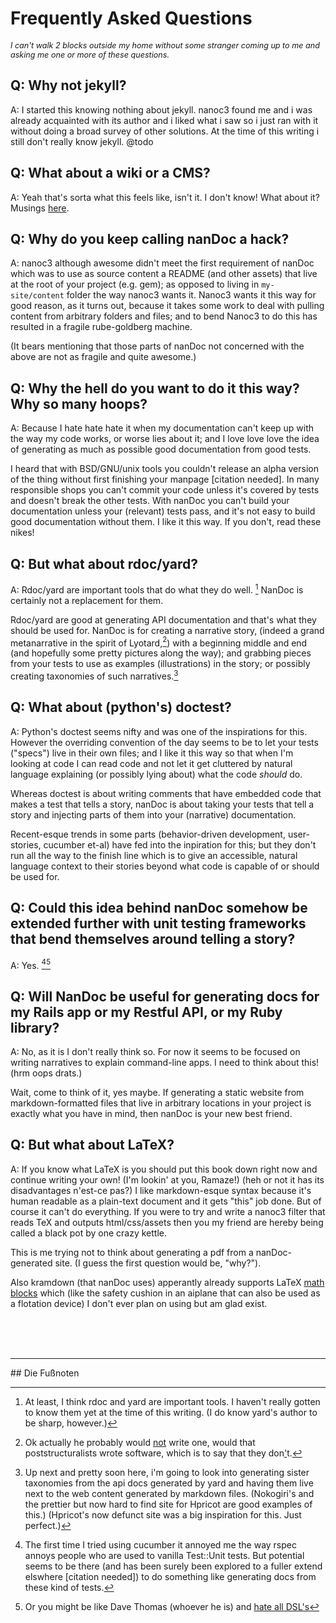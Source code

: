 # Frequently Asked Questions
<span style='font-size: 0.9em'><em>I can't walk 2 blocks outside my home without some stranger coming up to me and asking me one or more of these questions.</em></span>

## Q: Why not jekyll?
<p class='answer'>A: I started this knowing nothing about jekyll.  nanoc3 found me and i was already acquainted with its author and i liked what i saw so i just ran with it without doing a broad survey of other solutions.  At the time of this writing i still don't really know jekyll. @todo</p>

## Q: What about a wiki or a CMS?
<p class='answer'>A: Yeah that's sorta what this feels like, isn't it.  I don't know!  What about it?  Musings <a href='why-not-wiki/'>here</a>.</p>

## Q: Why do you keep calling nanDoc a hack?
<p class='answer'>A: nanoc3 although awesome didn't meet the first requirement of nanDoc which was to use as source content a README (and other assets) that live at the root of your project (e.g. gem); as opposed to living in <code>my-site/content</code> folder the way nanoc3 wants it.  Nanoc3 wants it this way for good reason, as it turns out, because it takes some work to deal with pulling content from arbitrary folders and files; and to bend Nanoc3 to do this has resulted in a fragile rube-goldberg machine.
</p>

(It bears mentioning that those parts of nanDoc not concerned with the above are not as fragile and quite awesome.)

## Q: Why the hell do you want to do it this way? Why so many hoops?
<p class='answer'>A: Because I hate hate hate it when my documentation can't keep up with the way my code works, or worse lies about it; and I love love love the idea of generating as much as possible good documentation from good tests.</p>

I heard that with BSD/GNU/unix tools you couldn't release an alpha version of the thing without first finishing your manpage [citation needed].  In many responsible shops you can't commit your code unless it's covered by tests and doesn't break the other tests.  With nanDoc you can't build your documentation unless your (relevant) tests pass, and it's not easy to build good documentation without them.  I like it this way.  If you don't, read these nikes!

## Q: But what about rdoc/yard?
<span class='answer'>A:</span> Rdoc/yard are important tools that do what they do well. [^notyet] NanDoc is certainly not a replacement for them.

Rdoc/yard are good at generating API documentation and that's what they should be used for.  NanDoc is for creating a narrative story, (indeed a grand metanarrative in the spirit of Lyotard,[^lyotard]) with a beginning middle and end (and hopefully some pretty pictures along the way); and grabbing pieces from your tests to use as examples (illustrations) in the story; or possibly creating taxonomies of such narratives.[^yard]

## Q: What about (python's) doctest?
<p class='answer'>A: Python's doctest seems nifty and was one of the inspirations for this.  However the overriding convention of the day seems to be to let your tests ("specs") live in their own files; and I like it this way so that when I'm looking at code I can read code and not let it get cluttered by natural language explaining (or possibly lying about) what the code <em>should</em> do.</p>

Whereas doctest is about writing comments that have embedded code that makes a test that tells a story, nanDoc is about taking your tests that tell a story and injecting parts of them into your (narrative) documentation.

Recent-esque trends in some parts (behavior-driven development, user-stories, cucumber et-al) have fed into the inpiration for this; but they don't run all the way to the finish line which is to give an accessible, natural language context to their stories beyond what code is capable of or should be used for.

## Q: Could this idea behind nanDoc somehow be extended further with unit testing frameworks that bend themselves around telling a story?
<span class='answer'>A:</span> Yes. [^cucumber][^dtdsl]


## Q: Will NanDoc be useful for generating docs for my Rails app or my Restful API, or my Ruby library?
<p class='answer'>A: No, as it is I don't really think so.  For now it seems to be focused on writing narratives to explain command-line apps.  I need to think about this!  (hrm oops drats.)
</p>

Wait, come to think of it, yes maybe.  If generating a static website from markdown-formatted files that live in arbitrary locations in your project is exactly what you have in mind, then nanDoc is your new best friend.


## Q: But what about LaTeX?
<p class='answer'>A: If you know what LaTeX is you should put this book down right now and continue writing your own! (I'm lookin' at you, Ramaze!) (heh or not it has its disadvantages n'est-ce pas?) I like markdown-esque syntax because it's human readable as a plain-text document and it gets "this" job done.  But of course it can't do everything.  If you were to try and write a nanoc3 filter that reads TeX and outputs html/css/assets then you my friend are hereby being called a black pot by one crazy kettle.</p>

This is me trying not to think about generating a pdf from a nanDoc-generated site.  (I guess the first question would be, "why?").

Also kramdown (that nanDoc uses) apperantly already supports LaTeX [math blocks](http://kramdown.rubyforge.org/syntax.html#math-blocks) which (like the safety cushion in an aiplane that can also be used as a flotation device) I don't ever plan on using but am glad exist.

<br />
<br />
<br />
<hr />
## Die Fußnoten

[^notyet]:  At least, I think rdoc and yard are important tools. I haven't really gotten to know them yet at the time of this writing.  (I do know yard's author to be sharp, however.)

[^yard]: Up next and pretty soon here, i'm going to look into generating sister taxonomies from the api docs generated by yard and having them live next to the web content generated by markdown files.  (Nokogiri's and the prettier but now hard to find site for Hpricot are good examples of this.)  (Hpricot's now defunct site was a big inspiration for this.  Just perfect.)


[^lyotard]: Ok actually he probably would [not](http://en.wikipedia.org/wiki/Metanarrative#Replacing_grand.2C_universal_narratives_with_small.2C_local_narratives) write one, would that poststructuralists wrote software, which is to say that they don['](http://rubyconf2007.confreaks.com/d1t1p1_what_makes_code_beautiful.html)t.


[^cucumber]: The first time I tried using cucumber it annoyed me the way rspec annoys people who are used to vanilla Test::Unit tests.  But potential seems to be there (and has been surely been explored to a fuller extend elswhere [citation needed]) to do something like generating docs from these kind of tests.


[^dtdsl]: Or you might be like Dave Thomas (whoever he is) and [hate all DSL's](http://pragdave.blogs.pragprog.com/pragdave/2008/03/the-language-in.html)
